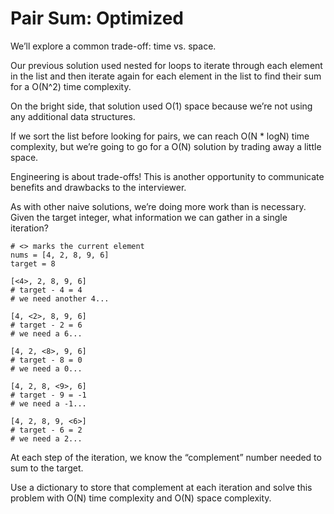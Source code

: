 # Pair Sum: Optimized

We’ll explore a common trade-off: time vs. space.

Our previous solution used nested for loops to iterate through each element in the list and then iterate again for each element in the list to find their sum for a O(N^2) time complexity.

On the bright side, that solution used O(1) space because we’re not using any additional data structures.

If we sort the list before looking for pairs, we can reach O(N * logN) time complexity, but we’re going to go for a O(N) solution by trading away a little space.

Engineering is about trade-offs! This is another opportunity to communicate benefits and drawbacks to the interviewer.

As with other naive solutions, we’re doing more work than is necessary. Given the target integer, what information we can gather in a single iteration?

    # <> marks the current element
    nums = [4, 2, 8, 9, 6]
    target = 8

    [<4>, 2, 8, 9, 6]
    # target - 4 = 4
    # we need another 4...

    [4, <2>, 8, 9, 6]
    # target - 2 = 6
    # we need a 6...

    [4, 2, <8>, 9, 6]
    # target - 8 = 0
    # we need a 0...

    [4, 2, 8, <9>, 6]
    # target - 9 = -1
    # we need a -1...

    [4, 2, 8, 9, <6>]
    # target - 6 = 2
    # we need a 2...

At each step of the iteration, we know the “complement” number needed to sum to the target.

Use a dictionary to store that complement at each iteration and solve this problem with O(N) time complexity and O(N) space complexity.
